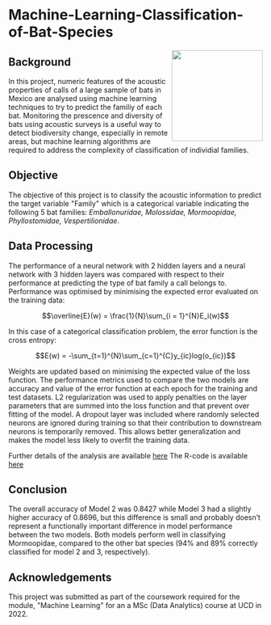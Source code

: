 # Machine-Learning-Classification-of-Bat-Species

<img align="right" height=180 src="https://user-images.githubusercontent.com/29300100/196709192-fd2362ec-8d9c-4ebf-a4bd-c7ddd2b3e4b2.png">


## Background

In this project, numeric features of the acoustic properties of calls of a large sample of bats in Mexico are analysed using machine learning techniques to try to predict the familiy of each bat.  Monitoring the prescence and diversity of bats using acoustic surveys is a useful way to detect biodiversity change, especially in remote areas, but machine learning algorithms are required to address the complexity of classification of individial families.

## Objective
The objective of this project is to classify the acoustic information to predict the target variable "Family" which is a categorical variable indicating the following 5 bat families: _Emballonuridae, Molossidae, Mormoopidae, Phyllostomidae, Vespertilionidae_.  

## Data Processing
The performance of a neural network with 2 hidden layers and a neural network with 3 hidden layers was compared with respect to their performance at predicting the type of bat family a call belongs to. Performance was optimised by minimising the expected error evaluated on the training data:  

$$\overline{E}(w) = \frac{1}{N}\sum_{i = 1}^{N}E_i(w)$$

In this case of a categorical classification problem, the error function is the cross entropy: 

$$E(w) = -\sum_{t=1}^{N}\sum_{c=1}^{C}y_{ic}log(o_{ic})$$

Weights are updated based on minimising the expected value of the loss function.  The performance metrics used to compare the two models are accuracy and value of the error function at each epoch for the training and test datasets. L2 regularization was used to apply penalties on the layer parameters that are summed into the loss function and that prevent over fitting of the model.  A dropout layer was included where randomly selected neurons are ignored during training so that their contribution to downstream neurons is temporarily removed.  This allows better generalization and makes the model less likely to overfit the training data.

Further details of the analysis are available [here](https://github.com/cawyse9/Machine-Learning-Classification-of-Bat-Species/blob/main/Analysis%20and%20Code/Application%20of%20a%20Neural%20Network%20for%20Bat%20Family%20Classification%20from%20Call%20Sounds.pdf)
The R-code is available [here](https://github.com/cawyse9/Machine-Learning-Classification-of-Bat-Species/blob/main/Analysis%20and%20Code/bats.R)

## Conclusion
The overall accuracy of Model 2 was 0.8427 while Model 3 had a slightly higher accuracy of 0.8696, but this difference is small and probably doesn’t represent a functionally important difference in model performance between the two models. Both models perform well in classifying Mormoopidae, compared to the other bat species (94% and 89% correctly classified for model 2 and 3, respectively).    

## Acknowledgements
This project was submitted as part of the coursework required for the module, "Machine Learning" for an a MSc (Data Analytics) course at UCD in 2022. 
